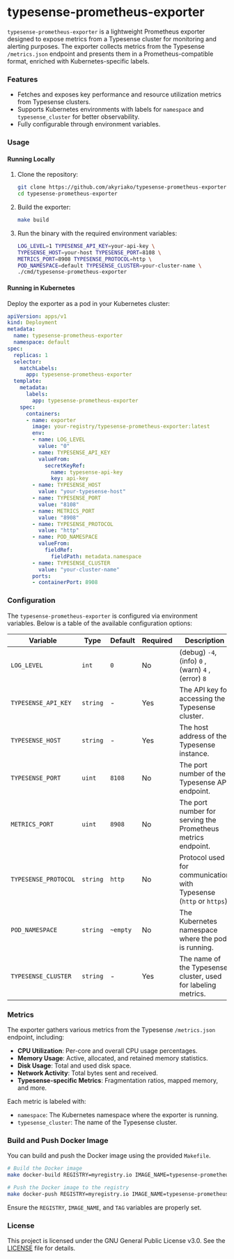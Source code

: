 # typesense-prometheus-exporter

`typesense-prometheus-exporter` is a lightweight Prometheus exporter designed to expose metrics from a Typesense cluster for monitoring and alerting purposes. The exporter collects metrics from the Typesense `/metrics.json` endpoint and presents them in a Prometheus-compatible format, enriched with Kubernetes-specific labels.

### **Features**
- Fetches and exposes key performance and resource utilization metrics from Typesense clusters.
- Supports Kubernetes environments with labels for `namespace` and `typesense_cluster` for better observability.
- Fully configurable through environment variables.

### **Usage**

#### **Running Locally**

1. Clone the repository:

   ```bash
   git clone https://github.com/akyriako/typesense-prometheus-exporter.git
   cd typesense-prometheus-exporter
   ```

2. Build the exporter:
   ```bash
   make build
   ```

3. Run the binary with the required environment variables:

   ```bash
   LOG_LEVEL=1 TYPESENSE_API_KEY=your-api-key \
   TYPESENSE_HOST=your-host TYPESENSE_PORT=8108 \
   METRICS_PORT=8908 TYPESENSE_PROTOCOL=http \
   POD_NAMESPACE=default TYPESENSE_CLUSTER=your-cluster-name \
   ./cmd/typesense-prometheus-exporter
   ```

#### **Running in Kubernetes**
Deploy the exporter as a pod in your Kubernetes cluster:

```yaml
apiVersion: apps/v1
kind: Deployment
metadata:
  name: typesense-prometheus-exporter
  namespace: default
spec:
  replicas: 1
  selector:
    matchLabels:
      app: typesense-prometheus-exporter
  template:
    metadata:
      labels:
        app: typesense-prometheus-exporter
    spec:
      containers:
      - name: exporter
        image: your-registry/typesense-prometheus-exporter:latest
        env:
        - name: LOG_LEVEL
          value: "0"
        - name: TYPESENSE_API_KEY
          valueFrom:
            secretKeyRef:
              name: typesense-api-key
              key: api-key
        - name: TYPESENSE_HOST
          value: "your-typesense-host"
        - name: TYPESENSE_PORT
          value: "8108"
        - name: METRICS_PORT
          value: "8908"
        - name: TYPESENSE_PROTOCOL
          value: "http"
        - name: POD_NAMESPACE
          valueFrom:
            fieldRef:
              fieldPath: metadata.namespace
        - name: TYPESENSE_CLUSTER
          value: "your-cluster-name"
        ports:
        - containerPort: 8908
```

### **Configuration**

The `typesense-prometheus-exporter` is configured via environment variables. Below is a table of the available configuration options:

| **Variable**         | **Type** | **Default** | **Required** | **Description**                                                     |
|----------------------|----------|-------------|--------------|---------------------------------------------------------------------|
| `LOG_LEVEL`          | `int`    | `0`         | No           | (debug) `-4`, (info) `0` , (warn) `4` , (error) `8`                 |
| `TYPESENSE_API_KEY`  | `string` | -           | Yes          | The API key for accessing the Typesense cluster.                    |
| `TYPESENSE_HOST`     | `string` | -           | Yes          | The host address of the Typesense instance.                         |
| `TYPESENSE_PORT`     | `uint`   | `8108`      | No           | The port number of the Typesense API endpoint.                      |
| `METRICS_PORT`       | `uint`   | `8908`      | No           | The port number for serving the Prometheus metrics endpoint.        |
| `TYPESENSE_PROTOCOL` | `string` | `http`      | No           | Protocol used for communication with Typesense (`http` or `https`). |
| `POD_NAMESPACE`      | `string` | `~empty`    | No           | The Kubernetes namespace where the pod is running.                  |
| `TYPESENSE_CLUSTER`  | `string` | -           | Yes          | The name of the Typesense cluster, used for labeling metrics.       |

### **Metrics**
The exporter gathers various metrics from the Typesense `/metrics.json` endpoint, including:
- **CPU Utilization**: Per-core and overall CPU usage percentages.
- **Memory Usage**: Active, allocated, and retained memory statistics.
- **Disk Usage**: Total and used disk space.
- **Network Activity**: Total bytes sent and received.
- **Typesense-specific Metrics**: Fragmentation ratios, mapped memory, and more.

Each metric is labeled with:
- `namespace`: The Kubernetes namespace where the exporter is running.
- `typesense_cluster`: The name of the Typesense cluster.

### **Build and Push Docker Image**

You can build and push the Docker image using the provided `Makefile`.

```bash
# Build the Docker image
make docker-build REGISTRY=myregistry.io IMAGE_NAME=typesense-prometheus-exporter TAG=latest
```

```bash
# Push the Docker image to the registry
make docker-push REGISTRY=myregistry.io IMAGE_NAME=typesense-prometheus-exporter TAG=latest
```

Ensure the `REGISTRY`, `IMAGE_NAME`, and `TAG` variables are properly set.

### **License**
This project is licensed under the GNU General Public License v3.0. See the [LICENSE](LICENSE) file for details.